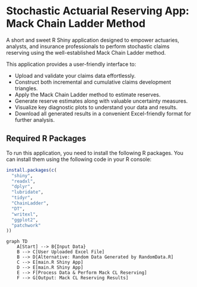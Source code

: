 # Stochastic Actuarial Reserving App: Mack Chain Ladder Method

A short and sweet R Shiny application designed to empower actuaries, analysts, and insurance professionals to perform stochastic claims reserving using the well-established Mack Chain Ladder method.

This application provides a user-friendly interface to:

* Upload and validate your claims data effortlessly.
* Construct both incremental and cumulative claims development triangles.
* Apply the Mack Chain Ladder method to estimate reserves.
* Generate reserve estimates along with valuable uncertainty measures.
* Visualize key diagnostic plots to understand your data and results.
* Download all generated results in a convenient Excel-friendly format for further analysis.

## Required R Packages

To run this application, you need to install the following R packages. You can install them using the following code in your R console:

```R
install.packages(c(
  "shiny",
  "readxl",
  "dplyr",
  "lubridate",
  "tidyr",
  "ChainLadder",
  "DT",
  "writexl",
  "ggplot2",
  "patchwork"
))
```

```mermaid
graph TD
    A[Start] --> B{Input Data}
    B --> C[User Uploaded Excel File]
    B --> D[Alternative: Random Data Generated by RandomData.R]
    C --> E[main.R Shiny App]
    D --> E[main.R Shiny App]
    E --> F[Process Data & Perform Mack CL Reserving]
    F --> G[Output: Mack CL Reserving Results]
```
